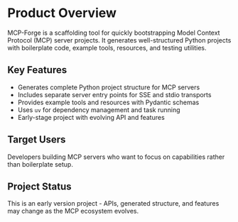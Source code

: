 # Product Overview

MCP-Forge is a scaffolding tool for quickly bootstrapping Model Context Protocol (MCP) server projects. It generates well-structured Python projects with boilerplate code, example tools, resources, and testing utilities.

## Key Features
- Generates complete Python project structure for MCP servers
- Includes separate server entry points for SSE and stdio transports
- Provides example tools and resources with Pydantic schemas
- Uses `uv` for dependency management and task running
- Early-stage project with evolving API and features

## Target Users
Developers building MCP servers who want to focus on capabilities rather than boilerplate setup.

## Project Status
This is an early version project - APIs, generated structure, and features may change as the MCP ecosystem evolves.
